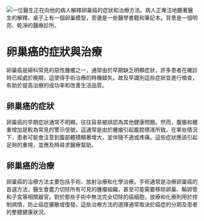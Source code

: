 ![一位醫生正在向他的病人解釋卵巢癌的症狀和治療方法。病人正專注地聽著醫生的解釋。桌子上有一個卵巢模型，旁邊是一些醫學書籍和筆記本。背景是一個明亮、乾淨的醫療診所。](https://i.imgur.com/0tazMP0.jpeg)
# 卵巢癌的症狀與治療

卵巢癌是婦科常見的惡性腫瘤之一，通常由於早期缺乏明顯症狀，許多患者在確診時已經處於晚期，這使得手術治療的時機錯失。故及早識別這些症狀並進行檢查，有助於提高治療的成功率和改善生活品質。

## 卵巢癌的症狀

卵巢癌的早期症狀通常不明顯，往往容易被誤認為其他健康問題。然而，腹脹和體重增加是較為常見的警示信號，這通常是由於腫瘤引起腹腔積液所致。在某些情況下，患者可能會注意到腹部體積顯著增大，並伴隨不適或疼痛。這些症狀應該引起足夠的重視，並應及時尋求醫療幫助。

## 卵巢癌的治療

卵巢癌的治療方法主要包括手術、放射治療和化學治療。手術通常是治療卵巢癌的首選方法，醫生會盡力切除所有可見的腫瘤組織，甚至可能需要移除卵巢、輸卵管和子宮等相關器官。對於那些手術中無法完全切除的癌細胞，放療和化療則用於控制病情，防止癌症擴散或復發。這些治療方法的選擇通常取決於癌症的分期及患者的整體健康狀況。

